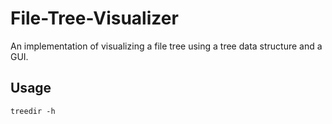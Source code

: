 # File-Tree-Visualizer
An implementation of visualizing a file tree using a tree data structure and a GUI.

## Usage
```
treedir -h

```